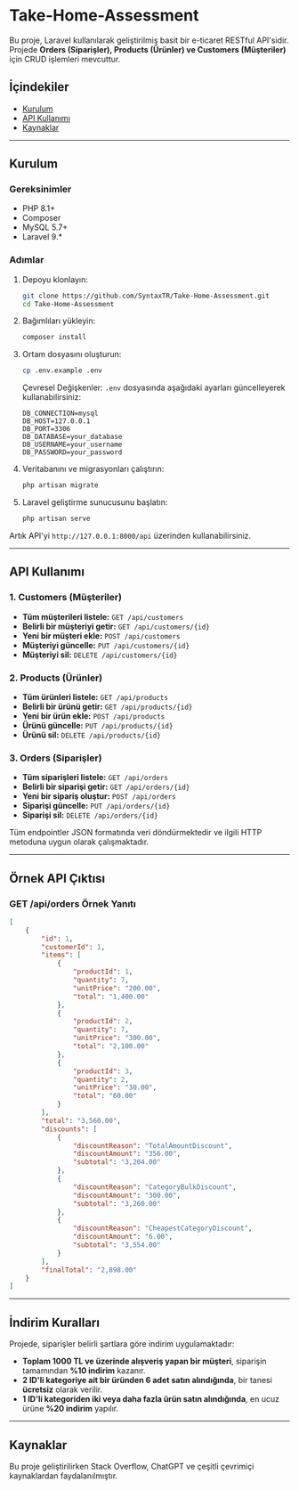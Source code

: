 # Take-Home-Assessment

Bu proje, Laravel kullanılarak geliştirilmiş basit bir e-ticaret RESTful API'sidir. Projede **Orders (Siparişler), Products (Ürünler) ve Customers (Müşteriler)** için CRUD işlemleri mevcuttur.

## İçindekiler
- [Kurulum](#kurulum)
- [API Kullanımı](#api-kullanimi)
- [Kaynaklar](#Kaynaklar)

---

## Kurulum

### Gereksinimler
- PHP 8.1+
- Composer
- MySQL 5.7+
- Laravel 9.*

### Adımlar
1. Depoyu klonlayın:
   ```sh
   git clone https://github.com/SyntaxTR/Take-Home-Assessment.git
   cd Take-Home-Assessment
   ```
2. Bağımlıları yükleyin:
   ```sh
   composer install
   ```
3. Ortam dosyasını oluşturun:
   ```sh
   cp .env.example .env
   ```
   Çevresel Değişkenler:
   `.env` dosyasında aşağıdaki ayarları güncelleyerek kullanabilirsiniz:
   ```
   DB_CONNECTION=mysql
   DB_HOST=127.0.0.1
   DB_PORT=3306
   DB_DATABASE=your_database
   DB_USERNAME=your_username
   DB_PASSWORD=your_password
   ```

4. Veritabanını ve migrasyonları çalıştırın:
   ```sh
   php artisan migrate
   ```
5. Laravel geliştirme sunucusunu başlatın:
   ```sh
   php artisan serve
   ```

Artık API'yi `http://127.0.0.1:8000/api` üzerinden kullanabilirsiniz.

---

## API Kullanımı

### 1. Customers (Müşteriler)
- **Tüm müşterileri listele:** `GET /api/customers`
- **Belirli bir müşteriyi getir:** `GET /api/customers/{id}`
- **Yeni bir müşteri ekle:** `POST /api/customers`
- **Müşteriyi güncelle:** `PUT /api/customers/{id}`
- **Müşteriyi sil:** `DELETE /api/customers/{id}`

### 2. Products (Ürünler)
- **Tüm ürünleri listele:** `GET /api/products`
- **Belirli bir ürünü getir:** `GET /api/products/{id}`
- **Yeni bir ürün ekle:** `POST /api/products`
- **Ürünü güncelle:** `PUT /api/products/{id}`
- **Ürünü sil:** `DELETE /api/products/{id}`

### 3. Orders (Siparişler)
- **Tüm siparişleri listele:** `GET /api/orders`
- **Belirli bir siparişi getir:** `GET /api/orders/{id}`
- **Yeni bir sipariş oluştur:** `POST /api/orders`
- **Siparişi güncelle:** `PUT /api/orders/{id}`
- **Siparişi sil:** `DELETE /api/orders/{id}`

Tüm endpointler JSON formatında veri döndürmektedir ve ilgili HTTP metoduna uygun olarak çalışmaktadır.

---

## Örnek API Çıktısı
### GET /api/orders Örnek Yanıtı
```json
[
    {
        "id": 1,
        "customerId": 1,
        "items": [
            {
                "productId": 1,
                "quantity": 7,
                "unitPrice": "200.00",
                "total": "1,400.00"
            },
            {
                "productId": 2,
                "quantity": 7,
                "unitPrice": "300.00",
                "total": "2,100.00"
            },
            {
                "productId": 3,
                "quantity": 2,
                "unitPrice": "30.00",
                "total": "60.00"
            }
        ],
        "total": "3,560.00",
        "discounts": [
            {
                "discountReason": "TotalAmountDiscount",
                "discountAmount": "356.00",
                "subtotal": "3,204.00"
            },
            {
                "discountReason": "CategoryBulkDiscount",
                "discountAmount": "300.00",
                "subtotal": "3,260.00"
            },
            {
                "discountReason": "CheapestCategoryDiscount",
                "discountAmount": "6.00",
                "subtotal": "3,554.00"
            }
        ],
        "finalTotal": "2,898.00"
    }
]
```

---
## İndirim Kuralları
Projede, siparişler belirli şartlara göre indirim uygulamaktadır:
- **Toplam 1000 TL ve üzerinde alışveriş yapan bir müşteri**, siparişin tamamından **%10 indirim** kazanır.
- **2 ID'li kategoriye ait bir üründen 6 adet satın alındığında**, bir tanesi **ücretsiz** olarak verilir.
- **1 ID'li kategoriden iki veya daha fazla ürün satın alındığında**, en ucuz ürüne **%20 indirim** yapılır.

---


## Kaynaklar

Bu proje geliştirilirken Stack Overflow, ChatGPT ve çeşitli çevrimiçi kaynaklardan faydalanılmıştır.
